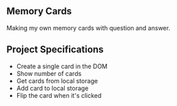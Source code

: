 ## Memory Cards

Making my own memory cards with question and answer.

## Project Specifications

- Create a single card in the DOM
- Show number of cards
- Get cards from local storage
- Add card to local storage
- Flip the card when it's clicked

